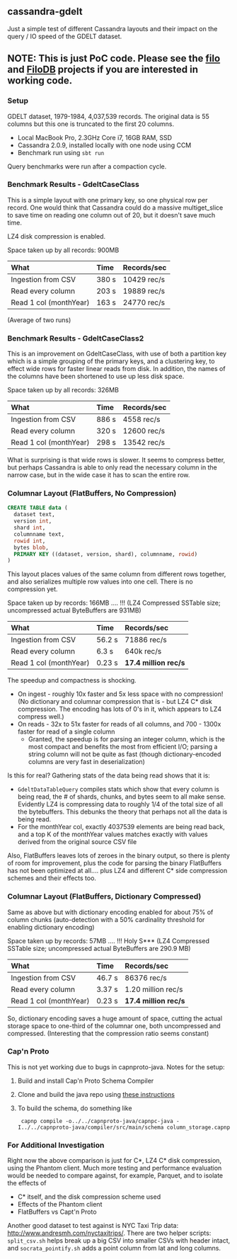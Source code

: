 ## cassandra-gdelt

Just a simple test of different Cassandra layouts and their impact on the query / IO speed of the GDELT dataset.

## NOTE: This is just PoC code.  Please see the [filo](http://github.com/velvia/filo) and [FiloDB](http://github.com/velvia/FiloDB) projects if you are interested in working code.

### Setup

GDELT dataset, 1979-1984, 4,037,539 records.  The original data is 55 columns but this one is truncated to the first 20 columns.

- Local MacBook Pro,  2.3GHz Core i7, 16GB RAM, SSD
- Cassandra 2.0.9, installed locally with one node using CCM
- Benchmark run using `sbt run`

Query benchmarks were run after a compaction cycle.

### Benchmark Results - GdeltCaseClass

This is a simple layout with one primary key, so one physical row per record.  One would think that Cassandra could do a massive multiget_slice to save time on reading one column out of 20, but it doesn't save much time.

LZ4 disk compression is enabled.

Space taken up by all records: 900MB

| What                | Time     | Records/sec   |
| :------------------ | :------- | :------------ |
| Ingestion from CSV  | 380 s    | 10429 rec/s    |
| Read every column   | 203 s   | 19889 rec/s   |
| Read 1 col (monthYear) | 163 s | 24770 rec/s   |

(Average of two runs)

### Benchmark Results - GdeltCaseClass2

This is an improvement on GdeltCaseClass, with use of both a partition key which is a simple grouping of the primary keys, and a clustering key, to effect wide rows for faster linear reads from disk.  In addition, the names of the columns have been shortened to use up less disk space.

Space taken up by all records: 326MB

| What                | Time     | Records/sec   |
| :------------------ | :------- | :------------ |
| Ingestion from CSV  | 886 s    | 4558 rec/s    |
| Read every column   | 320 s    | 12600 rec/s   |
| Read 1 col (monthYear) | 298 s | 13542 rec/s   |

What is surprising is that wide rows is slower.   It seems to compress better, but perhaps Cassandra is able to only read the necessary column in the narrow case, but in the wide case it has to scan the entire row.

### Columnar Layout (FlatBuffers, No Compression)

```sql
CREATE TABLE data (
  dataset text,
  version int,
  shard int,
  columnname text,
  rowid int,
  bytes blob,
  PRIMARY KEY ((dataset, version, shard), columnname, rowid)
)
```

This layout places values of the same column from different rows together, and also serializes multiple row values into one cell.  There is no compression yet.

Space taken up by records:  166MB .... !!!
(LZ4 Compressed SSTable size; uncompressed actual ByteBuffers are 931MB)

| What                | Time     | Records/sec   |
| :------------------ | :------- | :------------ |
| Ingestion from CSV  | 56.2 s   | 71886 rec/s   |
| Read every column   |  6.3 s   |  640k rec/s   |
| Read 1 col (monthYear) | 0.23 s | **17.4 million rec/s**   |

The speedup and compactness is shocking.
* On ingest - roughly 10x faster and 5x less space with no compression!  (No dictionary and columnar compression that is - but LZ4 C* disk compression.  The encoding has lots of 0's in it, which appears to LZ4 compress well.) 
* On reads - 32x to 51x faster for reads of all columns, and 700 - 1300x faster for read of a single column
    - Granted, the speedup is for parsing an integer column, which is the most compact and benefits the most from efficient I/O; parsing a string column will not be quite as fast (though dictionary-encoded columns are very fast in deserialization)

Is this for real?  Gathering stats of the data being read shows that it is:
- `GdeltDataTableQuery` compiles stats which show that every column is being read, the # of shards, chunks, and bytes seem to all make sense.  Evidently LZ4 is compressing data to roughly 1/4 of the total size of all the bytebuffers.  This debunks the theory that perhaps not all the data is being read.
- For the monthYear col, exactly 4037539 elements are being read back, and a top K of the monthYear values matches exactly with values derived from the original source CSV file

Also, FlatBuffers leaves lots of zeroes in the binary output, so there is plenty of room for improvement, plus the code for parsing the binary FlatBuffers has not been optimized at all.... plus LZ4 and different C* side compression schemes and their effects too.

### Columnar Layout (FlatBuffers, Dictionary Compressed)

Same as above but with dictionary encoding enabled for about 75% of column chunks
(auto-detection with a 50% cardinality threshold for enabling dictionary encoding)

Space taken up by records:  57MB .... !!!   Holy S***
(LZ4 Compressed SSTable size; uncompressed actual ByteBuffers are 290.9 MB)

| What                | Time     | Records/sec   |
| :------------------ | :------- | :------------ |
| Ingestion from CSV  | 46.7 s   | 86376 rec/s   |
| Read every column   |  3.37 s  |  1.20 million rec/s   |
| Read 1 col (monthYear) | 0.23 s | **17.4 million rec/s**   |

So, dictionary encoding saves a huge amount of space, cutting the actual storage
space to one-third of the columnar one, both uncompressed and compressed.
(Interesting that the compression ratio seems constant)

### Cap'n Proto

This is not yet working due to bugs in capnproto-java.  Notes for the setup:
1. Build and install Cap'n Proto Schema Compiler
2. Clone and build the java repo using [these instructions](https://dwrensha.github.io/capnproto-java/index.html)
3. To build the schema, do something like

        capnp compile -o../../capnproto-java/capnpc-java -I../../capnproto-java/compiler/src/main/schema column_storage.capnp

### For Additional Investigation

Right now the above comparison is just for C*, LZ4 C* disk compression, using the Phantom client.  Much more testing and performance evaluation would be needed to compare against, for example, Parquet, and to isolate the effects of
- C* itself, and the disk compression scheme used
- Effects of the Phantom client
- FlatBuffers vs Capt'n Proto

Another good dataset to test against is NYC Taxi Trip data: http://www.andresmh.com/nyctaxitrips/.   There are two helper scripts: `split_csv.sh` helps break up a big CSV into smaller CSVs with header intact, and `socrata_pointify.sh` adds a point column from lat and long columns.
